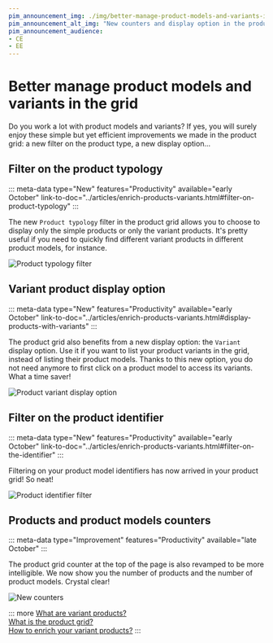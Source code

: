 ```yaml
---
pim_announcement_img: ./img/better-manage-product-models-and-variants-in-the-grid.png
pim_announcement_alt_img: "New counters and display option in the product grid"
pim_announcement_audience:
- CE
- EE
---
```


# Better manage product models and variants in the grid

Do you work a lot with product models and variants? If yes, you will surely enjoy these simple but yet efficient improvements we made in the product grid: a new filter on the product type, a new display option...

## Filter on the product typology
::: meta-data type="New" features="Productivity" available="early October" link-to-doc="../articles/enrich-products-variants.html#filter-on-product-typology"
:::

The new `Product typology` filter in the product grid allows you to choose to display only the simple products or only the variant products. It's pretty useful if you need to quickly find different variant products in different product models, for instance.

![Product typology filter](../img/product-typology-filter.png)

## Variant product display option
::: meta-data type="New" features="Productivity" available="early October" link-to-doc="../articles/enrich-products-variants.html#display-products-with-variants"
:::

The product grid also benefits from a new display option: the `Variant` display option. Use it if you want to list your product variants in the grid, instead of listing their product models. Thanks to this new option, you do not need anymore to first click on a product model to access its variants. What a time saver!

![Product variant display option](../img/product-variant-display-option.png)

## Filter on the product identifier
::: meta-data type="New" features="Productivity" available="early October" link-to-doc="../articles/enrich-products-variants.html#filter-on-the-identifier"
:::

Filtering on your product model identifiers has now arrived in your product grid! So neat!

![Product identifier filter](../img/product-identifier-filter.png)

## Products and product models counters
::: meta-data type="Improvement" features="Productivity" available="late October"
:::

The product grid counter at the top of the page is also revamped to be more intelligible. We now show you the number of products and the number of product models. Crystal clear!

![New counters](../img/products-and-product-models-counters.png)

::: more
[What are variant products?](../articles/what-about-products-variants.html)  
[What is the product grid?](../articles/products-grid.html)  
[How to enrich your variant products?](../articles/enrich-products-variants.html)
:::
